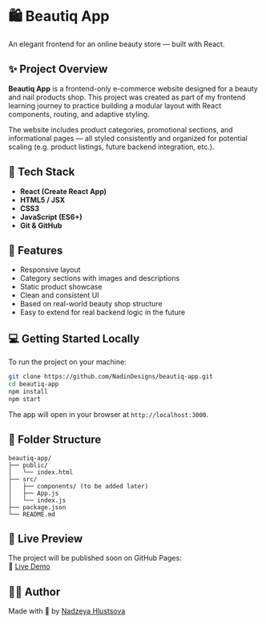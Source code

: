 # 🛍️ Beautiq App

An elegant frontend for an online beauty store — built with React.

## ✨ Project Overview

**Beautiq App** is a frontend-only e-commerce website designed for a beauty and nail products shop. This project was created as part of my frontend learning journey to practice building a modular layout with React components, routing, and adaptive styling.

The website includes product categories, promotional sections, and informational pages — all styled consistently and organized for potential scaling (e.g. product listings, future backend integration, etc.).

## 🔧 Tech Stack

- **React (Create React App)**
- **HTML5 / JSX**
- **CSS3**
- **JavaScript (ES6+)**
- **Git & GitHub**

## 📸 Features

- Responsive layout
- Category sections with images and descriptions
- Static product showcase
- Clean and consistent UI
- Based on real-world beauty shop structure
- Easy to extend for real backend logic in the future

## 💻 Getting Started Locally

To run the project on your machine:

```bash
git clone https://github.com/NadinDesigns/beautiq-app.git
cd beautiq-app
npm install
npm start
```

The app will open in your browser at `http://localhost:3000`.

## 📁 Folder Structure

```
beautiq-app/
├── public/
│   └── index.html
├── src/
│   ├── components/ (to be added later)
│   ├── App.js
│   └── index.js
├── package.json
└── README.md
```

## 📍 Live Preview

The project will be published soon on GitHub Pages:  
🔗 [Live Demo](https://nadindesigns.github.io/beautiq-shop/)


## 🙋‍♀️ Author

Made with 💅 by [Nadzeya Hlustsova](https://www.linkedin.com/in/nadin-designs-8a9053356)
